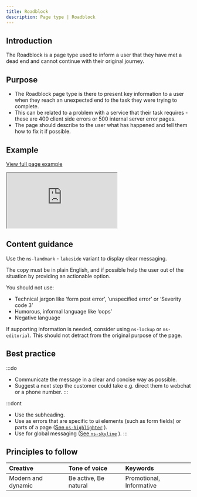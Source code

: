 ```yaml
---
title: Roadblock
description: Page type | Roadblock
---
```


## Introduction

The Roadblock is a page type used to inform a user that they have met a dead end and cannot continue with their original journey.

## Purpose

* The Roadblock page type is there to present key information to a user when they reach an unexpected end to the task they were trying to complete.
* This can be related to a problem with a service that their task requires - these are 400 client side errors or 500 internal server error pages.
* The page should describe to the user what has happened and tell them how to fix it if possible.

## Example

<div class="storybook-embed page">
  <p><a href="https://www.britishgas.co.uk/nucleus/demo/iframe.html?id=examples-page-types--roadblock&amp;viewMode=story">View full page example</a></p>
  <iframe src="https://www.britishgas.co.uk/nucleus/demo/iframe.html?id=examples-page-types--roadblock&amp;viewMode=story&amp;nav=0" title="Nucleus: examples-page-types--roadblock" sandbox="allow-forms allow-modals allow-popups allow-presentation allow-same-origin allow-scripts"></iframe>
</div>

## Content guidance

Use the `ns-landmark` - `lakeside` variant to display clear messaging.

The copy must be in plain English, and if possible help the user out of the situation by providing an actionable option.

You should not use:

* Technical jargon like ‘form post error’, ‘unspecified error’ or ‘Severity code 3’
* Humorous, informal language like ‘oops’
* Negative language

If supporting information is needed, consider using `ns-lockup` or `ns-editorial`. This should not detract from the original purpose of the page.

## Best practice

:::do
- Communicate the message in a clear and concise way as possible.
- Suggest a next step the customer could take e.g. direct them to webchat or a phone number.
:::

:::dont
- Use the subheading.
- Use as errors that are specific to ui elements (such as form fields) or parts of a page ([See `ns-highlighter`](components/ns-highlighter) ).
- Use for global messaging ([See `ns-skyline`](components/ns-skyline) ).
:::

## Principles to follow

| Creative | Tone of voice | Keywords |
| :--- | :--- | :--- |
| Modern and dynamic  | Be active, Be natural | Promotional, Informative |
